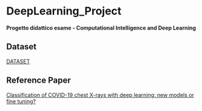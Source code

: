 # DeepLearning_Project
**Progetto didattico esame - Computational Intelligence and Deep Learning**
## Dataset
[DATASET](https://www.kaggle.com/tawsifurrahman/covid19-radiography-database/version/4)

## Reference Paper
[Classification of COVID-19 chest X-rays with deep learning: new models or fine tuning?](https://www.ncbi.nlm.nih.gov/pmc/articles/PMC7680558/)